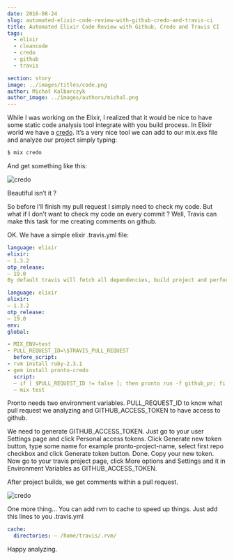 ```yaml
---
date: 2016-08-24
slug: automated-elixir-code-review-with-github-credo-and-travis-ci
title: Automated Elixir Code Review with Github, Credo and Travis CI
tags:
  - elixir
  - cleancode
  - credo
  - github
  - travis

section: story
image: ../images/titles/code.png
author: Michał Kalbarczyk
author_image: ../images/authors/michal.png
---
```


While I was working on the Elixir, I realized that it would be nice to have some static code analysis tool integrate with you build process. In Elixir world we have a [credo](https://github.com/rrrene/credo). It’s a very nice tool we can add to our mix.exs file and analyze our project simply typing:

```bash
$ mix credo
```

And get something like this:

![credo](../images/storiess/credo.png)

Beautiful isn’t it ?

So before I’ll finish my pull request I simply need to check my code. But what if I don’t want to check my code on every commit ? Well, Travis can make this task for me creating comments on github.

OK. We have a simple elixir .travis.yml file:

```yaml
language: elixir
elixir:
— 1.3.2
otp_release:
— 19.0
By default travis will fetch all dependencies, build project and perform test. Now we need to add something that will analyze the code and create pull request comments. There is a nice tool named [pronto](https://github.com/mmozuras/pronto) and luckily have a credo [runner](https://github.com/carakan/pronto-credo). Let’s add it to .travis.yml.

language: elixir
elixir:
— 1.3.2
otp_release:
— 19.0
env:
global:

- MIX_ENV=test
- PULL_REQUEST_ID=\$TRAVIS_PULL_REQUEST
  before_script:
- rvm install ruby-2.3.1
- gem install pronto-credo
  script:
  — if [ $PULL_REQUEST_ID != false ]; then pronto run -f github_pr; fi
  — mix test
```

Pronto needs two environment variables. PULL_REQUEST_ID to know what pull request we analyzing and GITHUB_ACCESS_TOKEN to have access to github.

We need to generate GITHUB_ACCESS_TOKEN. Just go to your user Settings page and click Personal access tokens. Click Generate new token button, type some name for example pronto-project-name, select first repo checkbox and click Generate token button. Done. Copy your new token. Now go to your travis project page, click More options and Settings and it in Environment Variables as GITHUB_ACCESS_TOKEN.

After project builds, we get comments within a pull request.

![credo](../images/storiess/credopr.png)

One more thing… You can add rvm to cache to speed up things. Just add this lines to you .travis.yml

```yaml
cache:
  directories: — /home/travis/.rvm/
```

Happy analyzing.
